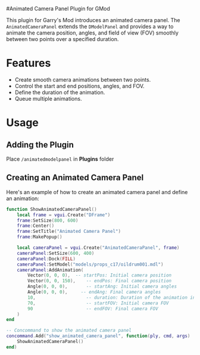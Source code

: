 #Animated Camera Panel Plugin for GMod

This plugin for Garry's Mod introduces an animated camera panel. The `AnimatedCameraPanel` extends the `DModelPanel` and provides a way to animate the camera position, angles, and field of view (FOV) smoothly between two points over a specified duration.

# Features

- Create smooth camera animations between two points.
- Control the start and end positions, angles, and FOV.
- Define the duration of the animation.
- Queue multiple animations.

# Usage

## Adding the Plugin

Place `/animatedmodelpanel` in **Plugins** folder

## Creating an Animated Camera Panel

Here's an example of how to create an animated camera panel and define an animation:
```Lua
function ShowAnimatedCameraPanel()
    local frame = vgui.Create("DFrame")
    frame:SetSize(800, 600)
    frame:Center()
    frame:SetTitle("Animated Camera Panel")
    frame:MakePopup()

    local cameraPanel = vgui.Create("AnimatedCameraPanel", frame)
    cameraPanel:SetSize(600, 400)
    cameraPanel:Dock(FILL)
    cameraPanel:SetModel("models/props_c17/oildrum001.mdl")
    cameraPanel:AddAnimation(
        Vector(0, 0, 0),  -- startPos: Initial camera position
        Vector(0, 0, 150),    -- endPos: Final camera position
        Angle(0, 0, 0),       -- startAng: Initial camera angles
        Angle(0, 0, 0),     -- endAng: Final camera angles
        10,                   -- duration: Duration of the animation in seconds
        70,                   -- startFOV: Initial camera FOV
        90                    -- endFOV: Final camera FOV
    )
end

-- Concommand to show the animated camera panel
concommand.Add("show_animated_camera_panel", function(ply, cmd, args)
    ShowAnimatedCameraPanel()
end)
```
